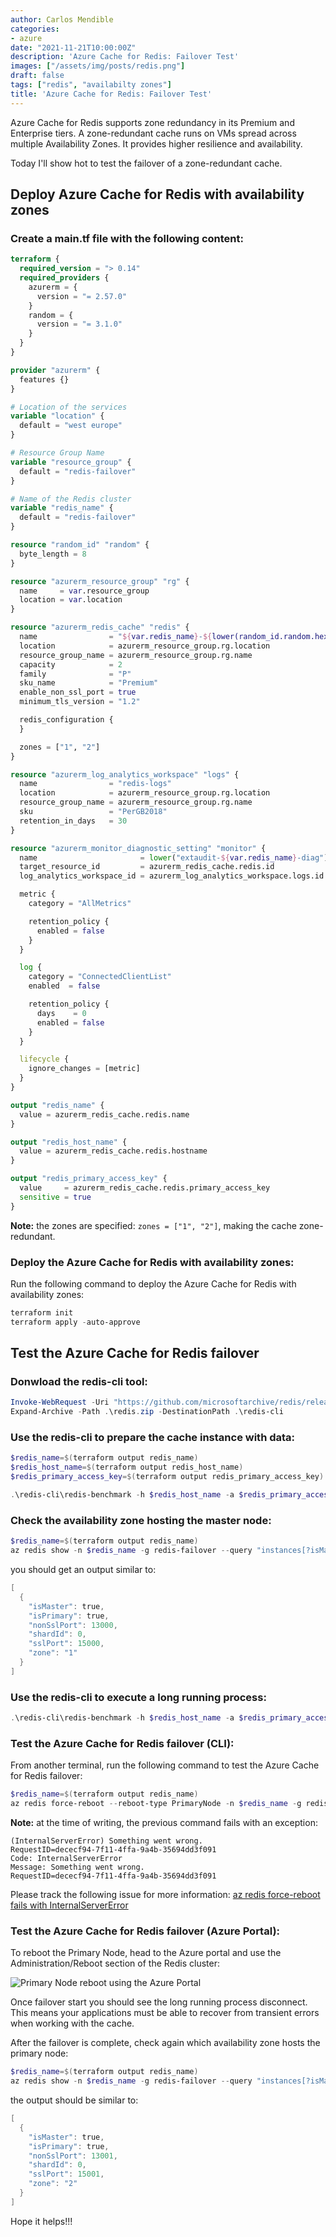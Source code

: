 ```yaml
---
author: Carlos Mendible
categories:
- azure
date: "2021-11-21T10:00:00Z"
description: 'Azure Cache for Redis: Failover Test'
images: ["/assets/img/posts/redis.png"]
draft: false
tags: ["redis", "availabilty zones"]
title: 'Azure Cache for Redis: Failover Test'
---
```


Azure Cache for Redis supports zone redundancy in its Premium and Enterprise tiers. A zone-redundant cache runs on VMs spread across multiple Availability Zones. It provides higher resilience and availability.

Today I'll show hot to test the failover of a zone-redundant cache.

## Deploy Azure Cache for Redis with availability zones

### Create a main.tf file with the following content:

``` terraform
terraform {
  required_version = "> 0.14"
  required_providers {
    azurerm = {
      version = "= 2.57.0"
    }
    random = {
      version = "= 3.1.0"
    }
  }
}

provider "azurerm" {
  features {}
}

# Location of the services
variable "location" {
  default = "west europe"
}

# Resource Group Name
variable "resource_group" {
  default = "redis-failover"
}

# Name of the Redis cluster
variable "redis_name" {
  default = "redis-failover"
}

resource "random_id" "random" {
  byte_length = 8
}

resource "azurerm_resource_group" "rg" {
  name     = var.resource_group
  location = var.location
}

resource "azurerm_redis_cache" "redis" {
  name                = "${var.redis_name}-${lower(random_id.random.hex)}"
  location            = azurerm_resource_group.rg.location
  resource_group_name = azurerm_resource_group.rg.name
  capacity            = 2
  family              = "P"
  sku_name            = "Premium"
  enable_non_ssl_port = true
  minimum_tls_version = "1.2"

  redis_configuration {
  }

  zones = ["1", "2"]
}

resource "azurerm_log_analytics_workspace" "logs" {
  name                = "redis-logs"
  location            = azurerm_resource_group.rg.location
  resource_group_name = azurerm_resource_group.rg.name
  sku                 = "PerGB2018"
  retention_in_days   = 30
}

resource "azurerm_monitor_diagnostic_setting" "monitor" {
  name                       = lower("extaudit-${var.redis_name}-diag")
  target_resource_id         = azurerm_redis_cache.redis.id
  log_analytics_workspace_id = azurerm_log_analytics_workspace.logs.id

  metric {
    category = "AllMetrics"

    retention_policy {
      enabled = false
    }
  }

  log {
    category = "ConnectedClientList"
    enabled  = false

    retention_policy {
      days    = 0
      enabled = false
    }
  }

  lifecycle {
    ignore_changes = [metric]
  }
}

output "redis_name" {
  value = azurerm_redis_cache.redis.name
}

output "redis_host_name" {
  value = azurerm_redis_cache.redis.hostname
}

output "redis_primary_access_key" {
  value     = azurerm_redis_cache.redis.primary_access_key
  sensitive = true
}
```

**Note:** the zones are specified: `zones = ["1", "2"]`, making the cache zone-redundant.

### Deploy the Azure Cache for Redis with availability zones:

Run the following command to deploy the Azure Cache for Redis with availability zones:

``` powershell
terraform init
terraform apply -auto-approve
```

## Test the Azure Cache for Redis failover

### Donwload the redis-cli tool:

``` powershell
Invoke-WebRequest -Uri "https://github.com/microsoftarchive/redis/releases/download/win-3.2.100/Redis-x64-3.2.100.zip" -OutFile redis.zip -UseBasicParsing
Expand-Archive -Path .\redis.zip -DestinationPath .\redis-cli
```

### Use the redis-cli to prepare the cache instance with data:

```powershell
$redis_name=$(terraform output redis_name)
$redis_host_name=$(terraform output redis_host_name)
$redis_primary_access_key=$(terraform output redis_primary_access_key)

.\redis-cli\redis-benchmark -h $redis_host_name -a $redis_primary_access_key -t SET -n 10 -d 1024
```

### Check the availability zone hosting the master node:

``` powershell
$redis_name=$(terraform output redis_name)
az redis show -n $redis_name -g redis-failover --query "instances[?isMaster]"
```

you should get an output similar to:

``` powershell
[
  {
    "isMaster": true,
    "isPrimary": true,
    "nonSslPort": 13000,
    "shardId": 0,
    "sslPort": 15000,
    "zone": "1"
  }
]
```

### Use the redis-cli to execute a long running process:

``` powershell  
.\redis-cli\redis-benchmark -h $redis_host_name -a $redis_primary_access_key -t GET -n 1000000 -d 1024 -c 50
```

### Test the Azure Cache for Redis failover (CLI):

From another terminal, run the following command to test the Azure Cache for Redis failover:

``` powershell
$redis_name=$(terraform output redis_name)
az redis force-reboot --reboot-type PrimaryNode -n $redis_name -g redis-failover
```

**Note:** at the time of writing, the previous command fails with an exception:

``` shell
(InternalServerError) Something went wrong.
RequestID=dececf94-7f11-4ffa-9a4b-35694dd3f091
Code: InternalServerError
Message: Something went wrong.
RequestID=dececf94-7f11-4ffa-9a4b-35694dd3f091
```

Please track the following issue for more information: [az redis force-reboot fails with InternalServerError](https://github.com/Azure/azure-cli/issues/20458)

### Test the Azure Cache for Redis failover (Azure Portal):

To reboot the Primary Node, head to the Azure portal and use the Administration/Reboot section of the Redis cluster:

![Primary Node reboot using the Azure Portal](/assets/img/posts/redis-primary-node-reboot.gif)

Once failover start you should see the long running process disconnect. This means your applications must be able to recover from transient errors when working with the cache.

After the failover is complete, check again which availability zone hosts the primary node:

``` powershell
$redis_name=$(terraform output redis_name)
az redis show -n $redis_name -g redis-failover --query "instances[?isMaster]"
```

the output should be similar to:

``` powershell
[
  {
    "isMaster": true,
    "isPrimary": true,
    "nonSslPort": 13001,
    "shardId": 0,
    "sslPort": 15001,
    "zone": "2"
  }
]
```

Hope it helps!!!
